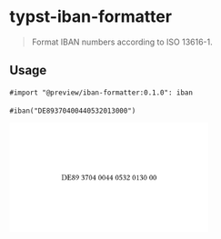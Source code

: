 # typst-iban-formatter

> Format IBAN numbers according to ISO 13616-1.

## Usage

```typ
#import "@preview/iban-formatter:0.1.0": iban

#iban("DE89370400440532013000")
```

<img src="./docs/example.png" width=350px>
